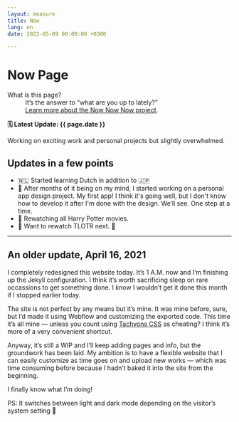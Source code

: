 ```yaml
---
layout: measure
title: Now
lang: en
date: 2022-05-09 00:00:00 +0300

---
```

# Now Page

<dl class="w-100 fl lh-title ph4 pv3 br2 bg-faint mw7 mb4">
<dt class="secondary f6 b mb1 o-80">What is this page?</dt>
<dd class="secondary f6 ml0 o-70">It’s the answer to “what are you up to lately?” <a href="https://nownownow.com/about">
<br>Learn more about the Now Now Now project</a>.</dd>
</dl>

**🗓 Latest Update: {{ page.date }}**

Working on exciting work and personal projects but slightly overwhelmed.

## Updates in a few points

* 🇳🇱 Started learning Dutch in addition to 🇯🇵 
* 📱 After months of it being on my mind, I started working on a personal app design project. My first app! I think it's going well, but I don't know how to develop it after I'm done with the design. We’ll see. One step at a time.
* 🧙 Rewatching all Harry Potter movies.
* 💍 Want to rewatch TLOTR next. 👀

***

## An older update, April 16, 2021

I completely redesigned this website today. It’s 1 A.M. now and I’m finishing up the Jekyll configuration. I think it’s worth sacrificing sleep on rare occassions to get something done. I know I wouldn’t get it done this month if I stopped earlier today.

The site is not perfect by any means but it’s mine. It was mine before, sure, but I’d made it using Webflow and customizing the exported code. This time it’s all mine — unless you count using [Tachyons CSS](https://annafilou.com/now/tachyons.io) as cheating? I think it’s more of a very convenient shortcut.

Anyway, it’s still a WIP and I’ll keep adding pages and info, but the groundwork has been laid. My ambition is to have a flexible website that I can easily customize as time goes on and upload new works — which was time consuming before because I hadn’t baked it into the site from the beginning.

I finally know what I’m doing!

PS: It switches between light and dark mode depending on the visitor’s system setting 🧡